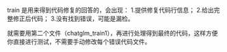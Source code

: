 train 是用来得到代码修复的回答的，会出现：
    1.提供修复代码行信息；
    2.给出完整修正后代码；
    3.没有找到错误，可能是漏检。

就需要用第二个文件（chatglm_train1），再进行处理得到最终的代码，这样方便你直接进行测试，不需要手动修改每个错误代码文件。